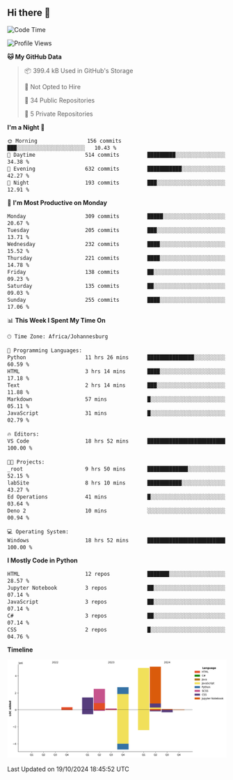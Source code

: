 ## Hi there 👋
<!--START_SECTION:waka-->
![Code Time](http://img.shields.io/badge/Code%20Time-50%20hrs%208%20mins-blue)

![Profile Views](http://img.shields.io/badge/Profile%20Views-21-blue)

**🐱 My GitHub Data** 

> 📦 399.4 kB Used in GitHub's Storage 
 > 
> 🚫 Not Opted to Hire
 > 
> 📜 34 Public Repositories 
 > 
> 🔑 5 Private Repositories 
 > 
**I'm a Night 🦉** 

```text
🌞 Morning                156 commits         ███░░░░░░░░░░░░░░░░░░░░░░   10.43 % 
🌆 Daytime                514 commits         █████████░░░░░░░░░░░░░░░░   34.38 % 
🌃 Evening                632 commits         ███████████░░░░░░░░░░░░░░   42.27 % 
🌙 Night                  193 commits         ███░░░░░░░░░░░░░░░░░░░░░░   12.91 % 
```
📅 **I'm Most Productive on Monday** 

```text
Monday                   309 commits         █████░░░░░░░░░░░░░░░░░░░░   20.67 % 
Tuesday                  205 commits         ███░░░░░░░░░░░░░░░░░░░░░░   13.71 % 
Wednesday                232 commits         ████░░░░░░░░░░░░░░░░░░░░░   15.52 % 
Thursday                 221 commits         ████░░░░░░░░░░░░░░░░░░░░░   14.78 % 
Friday                   138 commits         ██░░░░░░░░░░░░░░░░░░░░░░░   09.23 % 
Saturday                 135 commits         ██░░░░░░░░░░░░░░░░░░░░░░░   09.03 % 
Sunday                   255 commits         ████░░░░░░░░░░░░░░░░░░░░░   17.06 % 
```


📊 **This Week I Spent My Time On** 

```text
🕑︎ Time Zone: Africa/Johannesburg

💬 Programming Languages: 
Python                   11 hrs 26 mins      ███████████████░░░░░░░░░░   60.59 % 
HTML                     3 hrs 14 mins       ████░░░░░░░░░░░░░░░░░░░░░   17.18 % 
Text                     2 hrs 14 mins       ███░░░░░░░░░░░░░░░░░░░░░░   11.88 % 
Markdown                 57 mins             █░░░░░░░░░░░░░░░░░░░░░░░░   05.11 % 
JavaScript               31 mins             █░░░░░░░░░░░░░░░░░░░░░░░░   02.79 % 

🔥 Editors: 
VS Code                  18 hrs 52 mins      █████████████████████████   100.00 % 

🐱‍💻 Projects: 
_root                    9 hrs 50 mins       █████████████░░░░░░░░░░░░   52.15 % 
labSite                  8 hrs 10 mins       ███████████░░░░░░░░░░░░░░   43.27 % 
Ed Operations            41 mins             █░░░░░░░░░░░░░░░░░░░░░░░░   03.64 % 
Deno 2                   10 mins             ░░░░░░░░░░░░░░░░░░░░░░░░░   00.94 % 

💻 Operating System: 
Windows                  18 hrs 52 mins      █████████████████████████   100.00 % 
```

**I Mostly Code in Python** 

```text
HTML                     12 repos            ███████░░░░░░░░░░░░░░░░░░   28.57 % 
Jupyter Notebook         3 repos             ██░░░░░░░░░░░░░░░░░░░░░░░   07.14 % 
JavaScript               3 repos             ██░░░░░░░░░░░░░░░░░░░░░░░   07.14 % 
C#                       3 repos             ██░░░░░░░░░░░░░░░░░░░░░░░   07.14 % 
CSS                      2 repos             █░░░░░░░░░░░░░░░░░░░░░░░░   04.76 % 
```



**Timeline**

![Lines of Code chart](https://raw.githubusercontent.com/brandenvs/brandenvs/main/assets/bar_graph.png)


 Last Updated on 19/10/2024 18:45:52 UTC
<!--END_SECTION:waka-->
<!--
**brandenvs/brandenvs** is a ✨ _special_ ✨ repository because its `README.md` (this file) appears on your GitHub profile.

Here are some ideas to get you started:

- 🔭 I’m currently working on ...
- 🌱 I’m currently learning ...
- 👯 I’m looking to collaborate on ...
- 🤔 I’m looking for help with ...
- 💬 Ask me about ...
- 📫 How to reach me: ...
- 😄 Pronouns: ...
- ⚡ Fun fact: ...
-->
